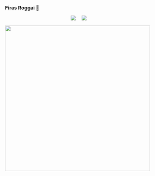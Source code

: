 ### Firas Roggai 👋

<p align="center">
<a target="_blank" href="https://www.linkedin.com"><img src="https://img.shields.io/badge/LinkedIn-0077B5?style=for-the-badge&logo=linkedin&logoColor=white" /></a>&nbsp;&nbsp;&nbsp;&nbsp;
<a href=""><img src="https://img.shields.io/badge/Gmail-D14836?style=for-the-badge&logo=gmail&logoColor=white" /></a>&nbsp;&nbsp;&nbsp;&nbsp;
</p>
<img src="[https://giphy.com/embed/0luWy8p6oKImZt41tz](https://i.giphy.com/media/0luWy8p6oKImZt41tz/giphy.webp)" width="480" height="480" frameBorder="0" class="giphy-embed" allowFullScreen>
<!--
**firasRoggai/firasRoggai** is a ✨ _special_ ✨ repository because its `README.md` (this file) appears on your GitHub profile.

Here are some ideas to get you started:

- 🔭 I’m currently working on ...
- 🌱 I’m currently learning ...
- 👯 I’m looking to collaborate on ...
- 🤔 I’m looking for help with ...
- 💬 Ask me about ...
- 📫 How to reach me: ...
- 😄 Pronouns: ...
- ⚡ Fun fact: ...
-->
